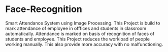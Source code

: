# Face-Recognition
Smart Attendance System using Image Processing.
This Project is build to mark attendance of employee in offfices and students in classroom automatically.
Attendance is marked on basis of recognition of faces of students and employee. 
This Project reduces the workload of people working manually.
This also provide more accuracy with no malfunctioning.
